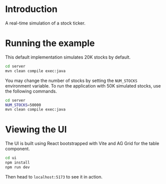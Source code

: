 # Introduction 

A real-time simulation of a stock ticker. 

# Running the example
This default implementation simulates 20K stocks by default. 
```bash
cd server
mvn clean compile exec:java
```

You may change the number of stocks by setting the `NUM_STOCKS` environment variable. To run the application with 50K simulated stocks, use the following commands.
```bash
cd server
NUM_STOCKS=50000
mvn clean compile exec:java
```


# Viewing the UI

The UI is built using React bootstrapped with Vite and AG Grid for the table component.


```bash
cd ui
npm install
npm run dev
```

Then head to `localhost:5173` to see it in action.
